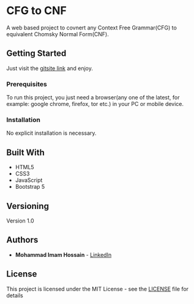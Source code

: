 # CFG to CNF

A web based project to covnert any Context Free Grammar(CFG) to equivalent Chomsky Normal Form(CNF).

## Getting Started

Just visit the [gitsite link](https://devimam.github.io/cfgtocnf/) and enjoy.

### Prerequisites

To run this project, you just need a browser(any one of the latest, for example: google chrome, firefox, tor etc.) in your PC or mobile device.

### Installation

No explicit installation is necessary.

## Built With

* HTML5
* CSS3
* JavaScript
* Bootstrap 5

## Versioning

Version 1.0

## Authors

* **Mohammad Imam Hossain** - [LinkedIn](https://www.linkedin.com/in/mohammad-imam-hossain/)

## License

This project is licensed under the MIT License - see the [LICENSE](LICENSE) file for details